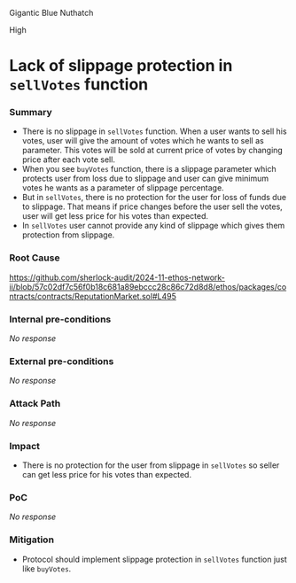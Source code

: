 Gigantic Blue Nuthatch

High

# Lack of slippage protection in `sellVotes` function

### Summary

- There is no slippage in `sellVotes` function. When a user wants to sell his votes, user will give the amount of votes which he wants to sell as parameter. This votes will be sold at current price of votes by changing price after each vote sell.
- When you see `buyVotes` function, there is a slippage parameter which protects user from loss due to slippage and user can give minimum votes he wants as a parameter of slippage percentage.
- But in `sellVotes`, there is no protection for the user for loss of funds due to slippage. That means if price changes before the user sell the votes, user will get less price for his votes than expected.
- In `sellVotes` user cannot provide any kind of slippage which gives them protection from slippage.

### Root Cause

https://github.com/sherlock-audit/2024-11-ethos-network-ii/blob/57c02df7c56f0b18c681a89ebccc28c86c72d8d8/ethos/packages/contracts/contracts/ReputationMarket.sol#L495

### Internal pre-conditions

_No response_

### External pre-conditions

_No response_

### Attack Path

_No response_

### Impact

- There is no protection for the user from slippage in `sellVotes` so seller can get less price for his votes than expected.

### PoC

_No response_

### Mitigation

- Protocol should implement slippage protection in `sellVotes` function just like `buyVotes`.